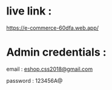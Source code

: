# live link : 
https://e-commerce-60dfa.web.app/

# Admin credentials :

email : eshop.css2018@gmail.com  

password : 123456A@
